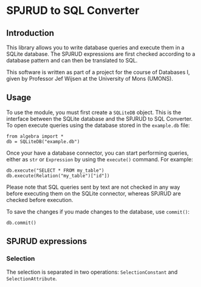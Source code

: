 # SPJRUD to SQL Converter

## Introduction

This library allows you to write database queries and execute them in a SQLite database. The SPJRUD expressions are first checked according to a database pattern and can then be translated to SQL.

This software is written as part of a project for the course of Databases I, given by Professor Jef Wijsen at the University of Mons (UMONS).

## Usage

To use the module, you must first create a `SQLiteDB` object. This is the interface between the SQLite database and the SPJRUD to SQL Converter. To open execute queries using the database stored in the `example.db` file:
```
from algebra import *
db = SQLiteDB("example.db")
```

Once your have a database connector, you can start performing queries, either as `str` or `Expression` by using the `execute()` command. For example:
```
db.execute("SELECT * FROM my_table")
db.execute(Relation("my_table")["id"])
```

Please note that SQL queries sent by text are not checked in any way before executing them on the SQLite connector, whereas SPJRUD are checked before execution.

To save the changes if you made changes to the database, use `commit()`:
```
db.commit()
```


## SPJRUD expressions

### Selection

The selection is separated in two operations: `SelectionConstant` and `SelectionAttribute`.


